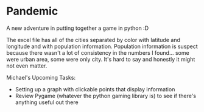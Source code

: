 # Pandemic

A new adventure in putting together a game in python :D

The excel file has all of the cities separated by color with latitude and longitude and with population information.
Population information is suspect because there wasn't a lot of consistency in the numbers I found... some were urban area, some were only city. It's hard to say and honestly it might not even matter.

Michael's Upcoming Tasks:
- Setting up a graph with clickable points that display information
- Review Pygame (whatever the python gaming library is) to see if there's anything useful out there
